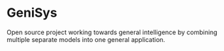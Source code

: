 # GeniSys
Open source project working towards general intelligence by combining multiple separate models into one general application.
